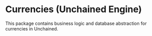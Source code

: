 # Currencies (Unchained Engine)

This package contains business logic and database abstraction for currencies in Unchained.
